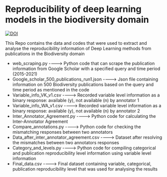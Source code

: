 # Reproducibility of deep learning models in the biodiversity domain
[![DOI](https://zenodo.org/badge/715482807.svg)](https://doi.org/10.5281/zenodo.14605015)

This Repo contains the data and codes that were used to extract and analyse the reproducibility information of Deep Learning methods from publications in the Biodiversity domain
* web_scraping.py ----> Python code that can scrape the publication information from Google Scholar with a specified query and time period (2015-2021)
* Google_scholar_500_publications_run1.json ----> Json file containing information on 500 Biodiversity publications based on the query and time period as mentioned in the code
* Variable_info_VK_v1.csv ----> Recorded variable level information as a binary response: available (y), not available (n) by annotator 1
* Variable_info_WA_v1.csv ----> Recorded variable level information as a binary response: available (y), not available (n) by annotator 2
* Inter_Annotator_Agreement.py ----> Python code for calculating the Inter-Annotator Agreement
* Compare_annotations.py ----> Python code for checking the mismatching responses between two annotators
* Data_after_inter_annotator_agreement.csv ----> Dataset after resolving the mismatches between two annotators responses
* Category_and_levels.py ----> Python code for compiling categorical and publication reproducibility level information using variable level information
* Final_data.csv ----> Final dataset containing variable, categorical, publication reproducibility level that was used for analysing the results

